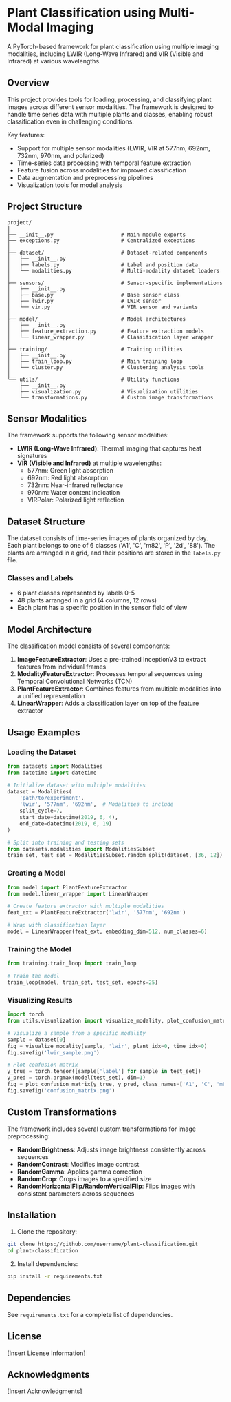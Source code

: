 # Plant Classification using Multi-Modal Imaging

A PyTorch-based framework for plant classification using multiple imaging modalities, including LWIR (Long-Wave Infrared) and VIR (Visible and Infrared) at various wavelengths.

## Overview

This project provides tools for loading, processing, and classifying plant images across different sensor modalities. The framework is designed to handle time series data with multiple plants and classes, enabling robust classification even in challenging conditions.

Key features:
- Support for multiple sensor modalities (LWIR, VIR at 577nm, 692nm, 732nm, 970nm, and polarized)
- Time-series data processing with temporal feature extraction
- Feature fusion across modalities for improved classification
- Data augmentation and preprocessing pipelines
- Visualization tools for model analysis

## Project Structure

```
project/
│
├── __init__.py                      # Main module exports
├── exceptions.py                    # Centralized exceptions
│
├── dataset/                         # Dataset-related components
│   ├── __init__.py
│   ├── labels.py                    # Label and position data
│   └── modalities.py                # Multi-modality dataset loaders
│
├── sensors/                         # Sensor-specific implementations
│   ├── __init__.py
│   ├── base.py                      # Base sensor class
│   ├── lwir.py                      # LWIR sensor
│   └── vir.py                       # VIR sensor and variants
│
├── model/                           # Model architectures
│   ├── __init__.py
│   ├── feature_extraction.py        # Feature extraction models
│   └── linear_wrapper.py            # Classification layer wrapper
│
├── training/                        # Training utilities
│   ├── __init__.py
│   ├── train_loop.py                # Main training loop
│   └── cluster.py                   # Clustering analysis tools
│
└── utils/                           # Utility functions
    ├── __init__.py
    ├── visualization.py             # Visualization utilities
    └── transformations.py           # Custom image transformations
```

## Sensor Modalities

The framework supports the following sensor modalities:

- **LWIR (Long-Wave Infrared)**: Thermal imaging that captures heat signatures
- **VIR (Visible and Infrared)** at multiple wavelengths:
  - 577nm: Green light absorption
  - 692nm: Red light absorption
  - 732nm: Near-infrared reflectance
  - 970nm: Water content indication
  - VIRPolar: Polarized light reflection

## Dataset Structure

The dataset consists of time-series images of plants organized by day. Each plant belongs to one of 6 classes ('A1', 'C', 'm82', 'P', '2d', '88'). The plants are arranged in a grid, and their positions are stored in the `labels.py` file.

### Classes and Labels

- 6 plant classes represented by labels 0-5
- 48 plants arranged in a grid (4 columns, 12 rows)
- Each plant has a specific position in the sensor field of view

## Model Architecture

The classification model consists of several components:

1. **ImageFeatureExtractor**: Uses a pre-trained InceptionV3 to extract features from individual frames
2. **ModalityFeatureExtractor**: Processes temporal sequences using Temporal Convolutional Networks (TCN)
3. **PlantFeatureExtractor**: Combines features from multiple modalities into a unified representation
4. **LinearWrapper**: Adds a classification layer on top of the feature extractor

## Usage Examples

### Loading the Dataset

```python
from datasets import Modalities
from datetime import datetime

# Initialize dataset with multiple modalities
dataset = Modalities(
    'path/to/experiment',
    'lwir', '577nm', '692nm',  # Modalities to include
    split_cycle=7,
    start_date=datetime(2019, 6, 4),
    end_date=datetime(2019, 6, 19)
)

# Split into training and testing sets
from datasets.modalities import ModalitiesSubset
train_set, test_set = ModalitiesSubset.random_split(dataset, [36, 12])
```

### Creating a Model

```python
from model import PlantFeatureExtractor
from model.linear_wrapper import LinearWrapper

# Create feature extractor with multiple modalities
feat_ext = PlantFeatureExtractor('lwir', '577nm', '692nm')

# Wrap with classification layer
model = LinearWrapper(feat_ext, embedding_dim=512, num_classes=6)
```

### Training the Model

```python
from training.train_loop import train_loop

# Train the model
train_loop(model, train_set, test_set, epochs=25)
```

### Visualizing Results

```python
import torch
from utils.visualization import visualize_modality, plot_confusion_matrix

# Visualize a sample from a specific modality
sample = dataset[0]
fig = visualize_modality(sample, 'lwir', plant_idx=0, time_idx=0)
fig.savefig('lwir_sample.png')

# Plot confusion matrix
y_true = torch.tensor([sample['label'] for sample in test_set])
y_pred = torch.argmax(model(test_set), dim=1)
fig = plot_confusion_matrix(y_true, y_pred, class_names=['A1', 'C', 'm82', 'P', '2d', '88'])
fig.savefig('confusion_matrix.png')
```

## Custom Transformations

The framework includes several custom transformations for image preprocessing:

- **RandomBrightness**: Adjusts image brightness consistently across sequences
- **RandomContrast**: Modifies image contrast
- **RandomGamma**: Applies gamma correction
- **RandomCrop**: Crops images to a specified size
- **RandomHorizontalFlip/RandomVerticalFlip**: Flips images with consistent parameters across sequences

## Installation

1. Clone the repository:
```bash
git clone https://github.com/username/plant-classification.git
cd plant-classification
```

2. Install dependencies:
```bash
pip install -r requirements.txt
```

## Dependencies

See `requirements.txt` for a complete list of dependencies.

## License

[Insert License Information]

## Acknowledgments

[Insert Acknowledgments]
